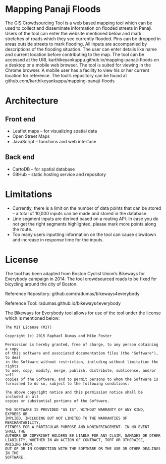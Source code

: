 # Mapping Panaji Floods
The GIS Crowdsourcing Tool is a web based mapping tool which can be used to collect and disseminate information on flooded streets in Panaji. Users of the tool can enter the website mentioned below and mark stretches of roads which they see currently flooded. Pins can be dropped in areas outside streets to mark flooding. All inputs are accompanied by descriptions of the flooding situation. The user can enter details like name and current location before contributing to the map. 
The tool can be accessed at the URL karthikeyankuppu.github.io/mapping-panaji-floods on a desktop or a mobile web browser. The tool is suited for viewing in the Chrome browser. A mobile user has a facility to view his or her current location for reference. 
The tool’s repository can be found at github.com/karthikeyankuppu/mapping-panaji-floods

# Architecture
## Front end
* Leaflet maps – for visualizing spatial data
* Open Street Maps
* JavaScript – functions and web interface

## Back end
* CartoDB – for spatial database
* GitHub – static hosting service and repository

# Limitations
* Currently, there is a limit on the number of data points that can be stored – a total of 10,000 inputs can be made and stored in the database.
* Line segment inputs are derived based on a routing API. In case you do not get the right segments highlighted, please mark more points along the route. 
* Too many users inputting information on the tool can cause slowdown and increase in response time for the inputs.


# License
The tool has been adapted from Boston Cyclist Union’s Bikeways for Everybody campaign in 2014. The tool crowdsourced roads to be fixed for bicycling around the city of Boston.

Reference Repository: github.com/radumas/bikeways4everybody

Reference Tool: radumas.github.io/bikeways4everybody

The Bikeways for Everybody tool allows for use of the tool under the license which is mentioned below:

	The MIT License (MIT)

	Copyright (c) 2015 Raphael Dumas and Mike Foster

	Permission is hereby granted, free of charge, to any person obtaining a copy
	of this software and associated documentation files (the "Software"), to deal
	in the Software without restriction, including without limitation the rights
	to use, copy, modify, merge, publish, distribute, sublicense, and/or sell
	copies of the Software, and to permit persons to whom the Software is
	furnished to do so, subject to the following conditions:

	The above copyright notice and this permission notice shall be included in all
	copies or substantial portions of the Software.

	THE SOFTWARE IS PROVIDED "AS IS", WITHOUT WARRANTY OF ANY KIND, EXPRESS OR
	IMPLIED, INCLUDING BUT NOT LIMITED TO THE WARRANTIES OF MERCHANTABILITY,
	FITNESS FOR A PARTICULAR PURPOSE AND NONINFRINGEMENT. IN NO EVENT SHALL THE
	AUTHORS OR COPYRIGHT HOLDERS BE LIABLE FOR ANY CLAIM, DAMAGES OR OTHER
	LIABILITY, WHETHER IN AN ACTION OF CONTRACT, TORT OR OTHERWISE, ARISING FROM,
	OUT OF OR IN CONNECTION WITH THE SOFTWARE OR THE USE OR OTHER DEALINGS IN THE
	SOFTWARE.


